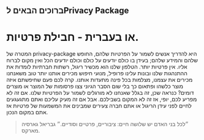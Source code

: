 ## ברוכים הבאים לPrivacy Package 
# או בעברית - חבילת פרטיות.

המטרה של privacy-package היא להדריך אנשים לשמור על הפרטיות  שלהם, החופש שלהם והמידע שלהם; בעידן בו כולם יודעים על כולם וכולם יודעים הכל ואין מקום לברוח אליו. אין פרטיות יותר. הטלפון שלנו הוא מכשיר ריגול, רשתות חברתיות לומדות את ההתנהגות שלנו ובונות עלינו פרופיל, מנועי חיפוש מכירים אותנו יותר טוב משאנחנו מכירים את עצמנו, מצלמות בכל פינה מתעדות אותנו. קרה לכם פעם שחיפשתם איזה מוצר כלשהו ופתאום כך בלי שום הסבר הגיוני צצו פרסומות של המוצר או מוצרים דומים? כנראה שכן, זה בגלל שאנחנו לא מורגלים לשמור על הפרטיות שלנו. אם זה לא מפריע לכם, יופי, אז זה לא המקום בשבילכם. אבל אם זה מעיק עליכם ואתם מתגעגעים לחיים לפני עידן הריגול או אתם חברה צעירים שמבינים את המשמעות של פרטיות אז אתם במקום הנכון.

> ״לכל בני האדם יש שלושה חיים: ציבוריים, פרטיים וסודיים.״ גבריאל גארסיה מארקס.
 


